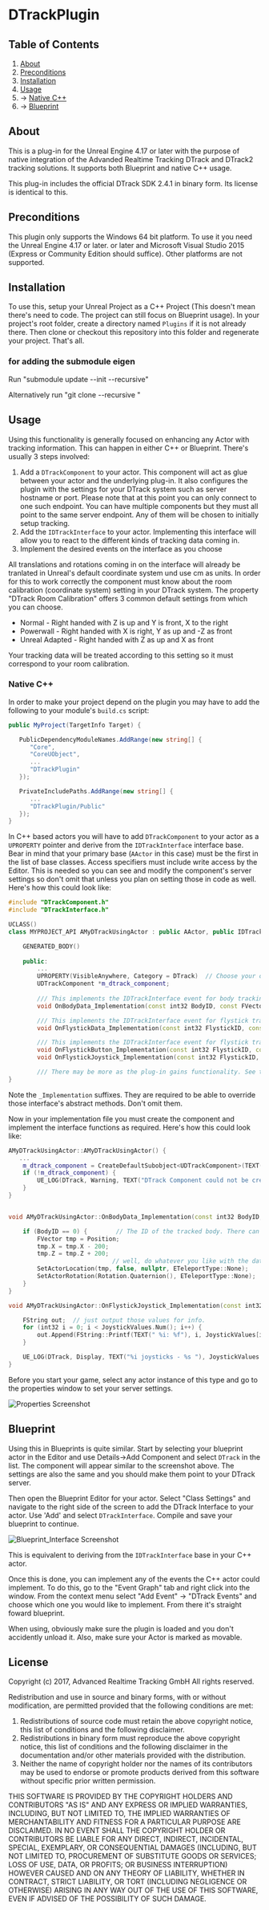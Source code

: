 # DTrackPlugin

## Table of Contents
1. [About](#about)
2. [Preconditions](#preconditions)
3. [Installation](#installation)
4. [Usage](#usage)
5.    -> [Native C++](#native-c)
6.    -> [Blueprint](#blueprint)

## About
This is a plug-in for the Unreal Engine 4.17 or later with the purpose of native integration 
of the Advanded Realtime Tracking DTrack and DTrack2 tracking solutions.
It supports both Blueprint and native C++ usage.

This plug-in includes the official DTrack SDK 2.4.1 in binary form. Its license is identical to this.

## Preconditions
This plugin only supports the Windows 64 bit platform. To use it you need the Unreal Engine 4.17 or later. 
or later and Microsoft Visual Studio 2015 (Express or Community Edition should suffice). Other platforms are not supported.

## Installation
To use this, setup your Unreal Project as a C++ Project (This doesn't mean there's 
need to code. The project can still focus on Blueprint usage). In your project's root folder,
create a directory named `Plugins` if it is not already there. Then clone or checkout 
this repository into this folder and regenerate your project. That's all.

### for adding the submodule eigen

Run "submodule update --init --recursive"

Alternatively run "git clone --recursive <project url>"

## Usage
Using this functionality is generally focused on enhancing any Actor with tracking information. 
This can happen in either C++ or Blueprint. There's usually 3 steps involved:

1. Add a `DTrackComponent` to your actor. This component will act as glue between your actor and the underlying plug-in. It also configures the plugin with the settings for your DTrack system such as server hostname or port. Please note that at this point you can only connect to one such endpoint. You can have multiple components but they must all point to the same server endpoint. Any of them will be chosen to initially setup tracking.
2. Add the `IDTrackInterface` to your actor. Implementing this interface will allow you to react to the different kinds of tracking data coming in.
3. Implement the desired events on the interface as you choose

All translations and rotations coming in on the interface will already be tranlated in Unreal's default coordinate system und use cm as units. In order for this to work correctly the component must know about the room calibration (coordinate system) setting in your DTrack system. The property "DTrack Room Calibration" offers 3 common default settings from which you can choose.

* Normal - Right handed with Z is up and Y is front, X to the right
* Powerwall - Right handed with X is right, Y as up and -Z as front
* Unreal Adapted - Right handed with Z as up and X as front

Your tracking data will be treated according to this setting so it must correspond to your room calibration.

### Native C++
In order to make your project depend on the plugin you may have to add the following to your module's `build.cs` script:

```csharp
public MyProject(TargetInfo Target) {

   PublicDependencyModuleNames.AddRange(new string[] {
      "Core",
      "CoreUObject",
      ...
      "DTrackPlugin"
   });

   PrivateIncludePaths.AddRange(new string[] {
      ...
      "DTrackPlugin/Public"
   });
}
```

In C++ based actors you will have to add `DTrackComponent` to your actor as a `UPROPERTY` pointer and derive from the `IDTrackInterface` interface base. Bear in mind that your primary base (`AActor` in this case) must be the first in the list of base classes. Access specifiers must include write access by the Editor. This is needed so you can see and modify the component's server settings so don't omit that unless you plan on setting those in code as well. Here's how this could look like: 

```c++
#include "DTrackComponent.h"
#include "DTrackInterface.h"

UCLASS()
class MYPROJECT_API AMyDTrackUsingActor : public AActor, public IDTrackInterface {

	GENERATED_BODY()
 
	public:
		...
		UPROPERTY(VisibleAnywhere, Category = DTrack)  // Choose your own property specifiers according to your needs.
		UDTrackComponent *m_dtrack_component;
            
		/// This implements the IDTrackInterface event for body tracking data coming in
		void OnBodyData_Implementation(const int32 BodyID, const FVector &Position, const FRotator &Rotation) override;

		/// This implements the IDTrackInterface event for flystick tracking data coming in
		void OnFlystickData_Implementation(const int32 FlystickID, const FVector &Position, const FRotator &Rotation) override;

		/// This implements the IDTrackInterface event for flystick tracking data coming in
		void OnFlystickButton_Implementation(const int32 FlystickID, const int32 &ButtonIndex, const bool Pressed) override;
		void OnFlystickJoystick_Implementation(const int32 FlystickID, const TArray<float> &JoystickValues);

		/// There may be more as the plug-in gains functionality. See the interface docs for details. 
}
```

Note the `_Implementation` suffixes. They are required to be able to override those interface's abstract methods. Don't omit them.

Now in your implementation file you must create the component and implement the interface functions as required. Here's how this could look like:


```c++
AMyDTrackUsingActor::AMyDTrackUsingActor() {
   ...
	m_dtrack_component = CreateDefaultSubobject<UDTrackComponent>(TEXT("DTrackComponent"));
	if (!m_dtrack_component) {
		UE_LOG(DTrack, Warning, TEXT("DTrack Component could not be created"));  // This shouldn't happen but you may treat it.
	}
}


void AMyDTrackUsingActor::OnBodyData_Implementation(const int32 BodyID, const FVector &Position, const FRotator &Rotation) {

	if (BodyID == 0) {        // The ID of the tracked body. There can be many, depending on your setup.
		FVector tmp = Position;
		tmp.X = tmp.X - 200;
		tmp.Z = tmp.Z + 200;
                             // well, do whatever you like with the data. Much flexibility here really.
		SetActorLocation(tmp, false, nullptr, ETeleportType::None);
		SetActorRotation(Rotation.Quaternion(), ETeleportType::None);
	}
}

void AMyDTrackUsingActor::OnFlystickJoystick_Implementation(const int32 FlystickID, const TArray<float> &JoystickValues) {

	FString out;  // just output those values for info.
	for (int32 i = 0; i < JoystickValues.Num(); i++) {
		out.Append(FString::Printf(TEXT(" %i: %f"), i, JoystickValues[i]));
	}

	UE_LOG(DTrack, Display, TEXT("%i joysticks - %s "), JoystickValues.Num(), *out);
}

```

Before you start your game, select any actor instance of this type and go to the properties window to set your server settings.

![Properties Screenshot](/images/Properties_Page.jpg)

## Blueprint
Using this in Blueprints is quite similar. Start by selecting your blueprint actor in the Editor and use Details->Add Component and select `DTrack` in the list. The component will appear similar to the screenshot above. The settings are also the same and you should make them point to your DTrack server.

Then open the Blueprint Editor for your actor. Select "Class Settings" and navigate to the right side of the screen to add the DTrack Interface to your actor. Use 'Add' and select `DTrackInterface`. Compile and save your blueprint to continue.

![Blueprint_Interface Screenshot](/images/Blueprint_interface_property.jpg)

This is equivalent to deriving from the `IDTrackInterface` base in your C++ actor.

Once this is done, you can implement any of the events the C++ actor could implement. To do this, go to the "Event Graph" tab and right click into the window. From the context menu select "Add Event" -> "DTrack Events" and choose which one you would like to implement. From there it's straight foward blueprint.

When using, obviously make sure the plugin is loaded and you don't accidently unload it. Also, make sure your Actor is marked as movable.

## License
Copyright (c) 2017, Advanced Realtime Tracking GmbH
All rights reserved.

Redistribution and use in source and binary forms, with or without
modification, are permitted provided that the following conditions are met:

1. Redistributions of source code must retain the above copyright
   notice, this list of conditions and the following disclaimer.
2. Redistributions in binary form must reproduce the above copyright
   notice, this list of conditions and the following disclaimer in the
   documentation and/or other materials provided with the distribution.
3. Neither the name of copyright holder nor the names of its contributors
   may be used to endorse or promote products derived from this software
   without specific prior written permission.

THIS SOFTWARE IS PROVIDED BY THE COPYRIGHT HOLDERS AND CONTRIBUTORS "AS IS" AND
ANY EXPRESS OR IMPLIED WARRANTIES, INCLUDING, BUT NOT LIMITED TO, THE IMPLIED
WARRANTIES OF MERCHANTABILITY AND FITNESS FOR A PARTICULAR PURPOSE ARE
DISCLAIMED. IN NO EVENT SHALL THE COPYRIGHT HOLDER OR CONTRIBUTORS BE LIABLE
FOR ANY DIRECT, INDIRECT, INCIDENTAL, SPECIAL, EXEMPLARY, OR CONSEQUENTIAL
DAMAGES (INCLUDING, BUT NOT LIMITED TO, PROCUREMENT OF SUBSTITUTE GOODS OR
SERVICES; LOSS OF USE, DATA, OR PROFITS; OR BUSINESS INTERRUPTION) HOWEVER
CAUSED AND ON ANY THEORY OF LIABILITY, WHETHER IN CONTRACT, STRICT LIABILITY,
OR TORT (INCLUDING NEGLIGENCE OR OTHERWISE) ARISING IN ANY WAY OUT OF THE USE
OF THIS SOFTWARE, EVEN IF ADVISED OF THE POSSIBILITY OF SUCH DAMAGE.
